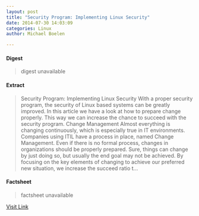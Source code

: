 ```yaml
---
layout: post
title: "Security Program: Implementing Linux Security"
date: 2014-07-30 14:03:09
categories: Linux
author: Michael Boelen

---
```



#### Digest
>digest unavailable

#### Extract
>Security Program: Implementing Linux Security With a proper security program, the security of Linux based systems can be greatly improved. In this article we have a look at how to prepare change properly. This way we can increase the chance to succeed with the security program. Change Management Almost everything is changing continuously, which is especially true in IT environments. Companies using ITIL have a process in place, named Change Management. Even if there is no formal process, changes in organizations should be properly prepared. Sure, things can change by just doing so, but usually the end goal may not be achieved. By focusing on the key elements of changing to achieve our preferred new situation, we increase the succeed ratio t...

#### Factsheet
>factsheet unavailable

[Visit Link](http://linux-audit.com/security-program-implementing-linux-security/)


